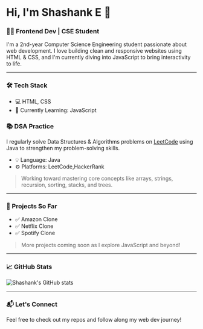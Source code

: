 # Hi, I'm Shashank E 👋

### 👨‍💻 Frontend Dev | CSE Student

I'm a 2nd-year Computer Science Engineering student passionate about web development. I love building clean and responsive websites using HTML & CSS, and I'm currently diving into JavaScript to bring interactivity to life.

---

### 🛠️ Tech Stack
- 💻 HTML, CSS
- 🎯 Currently Learning: JavaScript

### 📚 DSA Practice
I regularly solve Data Structures & Algorithms problems on [LeetCode](https://leetcode.com/) using Java to strengthen my problem-solving skills.

- 💡 Language: Java
- ⚙️ Platforms: LeetCode,HackerRank

> Working toward mastering core concepts like arrays, strings, recursion, sorting, stacks, and trees.

---

### 🚀 Projects So Far
- ✅ Amazon Clone
- ✅ Netflix Clone
- ✅ Spotify Clone

> More projects coming soon as I explore JavaScript and beyond!

---

### 📈 GitHub Stats
![Shashank's GitHub stats](https://github-readme-stats.vercel.app/api?username=Shashank-0609&show_icons=true&theme=radical)

---

### 📬 Let's Connect
Feel free to check out my repos and follow along my web dev journey!

